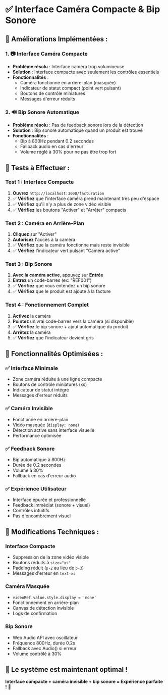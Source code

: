 # ✅ Interface Caméra Compacte & Bip Sonore

## 🚀 **Améliorations Implémentées :**

### **1. 📷 Interface Caméra Compacte**
- **Problème résolu** : Interface caméra trop volumineuse
- **Solution** : Interface compacte avec seulement les contrôles essentiels
- **Fonctionnalités** :
  - Caméra fonctionne en arrière-plan (masquée)
  - Indicateur de statut compact (point vert pulsant)
  - Boutons de contrôle miniatures
  - Messages d'erreur réduits

### **2. 🔊 Bip Sonore Automatique**
- **Problème résolu** : Pas de feedback sonore lors de la détection
- **Solution** : Bip sonore automatique quand un produit est trouvé
- **Fonctionnalités** :
  - Bip à 800Hz pendant 0.2 secondes
  - Fallback audio en cas d'erreur
  - Volume réglé à 30% pour ne pas être trop fort

## 🧪 **Tests à Effectuer :**

### **Test 1 : Interface Compacte**
1. **Ouvrez** `http://localhost:3000/facturation`
2. ✅ **Vérifiez** que l'interface caméra prend maintenant très peu d'espace
3. ✅ **Vérifiez** qu'il n'y a plus de zone vidéo visible
4. ✅ **Vérifiez** les boutons "Activer" et "Arrêter" compacts

### **Test 2 : Caméra en Arrière-Plan**
1. **Cliquez** sur "Activer"
2. **Autorisez** l'accès à la caméra
3. ✅ **Vérifiez** que la caméra fonctionne mais reste invisible
4. ✅ **Vérifiez** l'indicateur vert pulsant "Caméra active"

### **Test 3 : Bip Sonore**
1. **Avec la caméra active**, appuyez sur **Entrée**
2. **Entrez** un code-barres (ex: "REF001")
3. ✅ **Vérifiez** que vous entendez un bip sonore
4. ✅ **Vérifiez** que le produit est ajouté à la facture

### **Test 4 : Fonctionnement Complet**
1. **Activez** la caméra
2. **Pointez** un vrai code-barres vers la caméra (si disponible)
3. ✅ **Vérifiez** le bip sonore + ajout automatique du produit
4. **Arrêtez** la caméra
5. ✅ **Vérifiez** que l'indicateur devient gris

## 🎯 **Fonctionnalités Optimisées :**

### **✅ Interface Minimale**
- Zone caméra réduite à une ligne compacte
- Boutons de contrôle miniatures (xs)
- Indicateur de statut intégré
- Messages d'erreur réduits

### **✅ Caméra Invisible**
- Fonctionne en arrière-plan
- Vidéo masquée (`display: none`)
- Détection active sans interface visuelle
- Performance optimisée

### **✅ Feedback Sonore**
- Bip automatique à 800Hz
- Durée de 0.2 secondes
- Volume à 30%
- Fallback en cas d'erreur audio

### **✅ Expérience Utilisateur**
- Interface épurée et professionnelle
- Feedback immédiat (sonore + visuel)
- Contrôles intuitifs
- Pas d'encombrement visuel

## 🔧 **Modifications Techniques :**

### **Interface Compacte**
- Suppression de la zone vidéo visible
- Boutons réduits à `size="xs"`
- Padding réduit (`p-2` au lieu de `p-3`)
- Messages d'erreur en `text-xs`

### **Caméra Masquée**
- `videoRef.value.style.display = 'none'`
- Fonctionnement en arrière-plan
- Canvas de détection invisible
- Logs de confirmation

### **Bip Sonore**
- Web Audio API avec oscillateur
- Fréquence 800Hz, durée 0.2s
- Fallback avec Audio() si erreur
- Volume contrôlé à 30%

## 🚀 **Le système est maintenant optimal !**

**Interface compacte + caméra invisible + bip sonore = Expérience parfaite !** 🎉

















